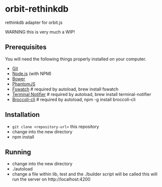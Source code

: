 # orbit-rethinkdb

rethinkdb adapter for orbit.js

WARNING this is very much a WIP!

## Prerequisites

You will need the following things properly installed on your computer.

* [Git](http://git-scm.com/)
* [Node.js](http://nodejs.org/) (with NPM)
* [Bower](http://bower.io/)
* [PhantomJS](http://phantomjs.org/)
* [Fswatch](https://github.com/emcrisostomo/fswatch) # required by autoload, brew install fswatch
* [Terminal Notifier](https://github.com/alloy/terminal-notifier) # required by autoload, brew install terminal-notifier
* [Broccoli-cli](https://github.com/broccolijs/broccoli-cli) # required by autoload, npm -g install broccoli-cli

## Installation

* `git clone <repository-url>` this repository
* change into the new directory
* npm install

## Running

* change into the new directory
* ./autoload
* change a file within lib, test and the ./builder script will be called
  this will run the server on http://localhost:4200
